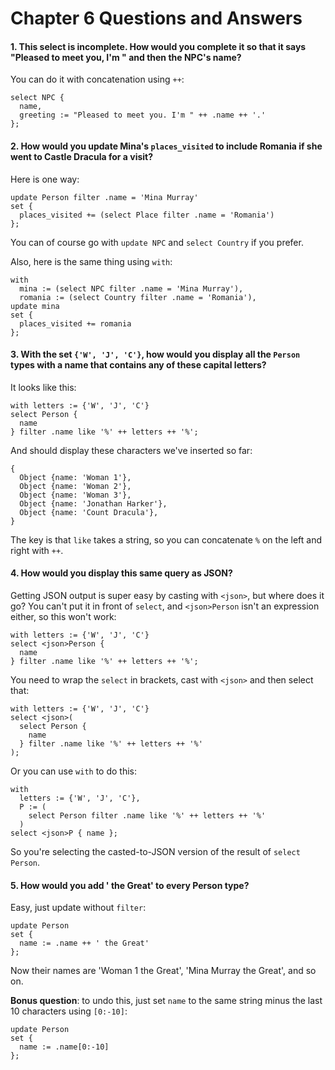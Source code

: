 # Chapter 6 Questions and Answers

#### 1. This select is incomplete. How would you complete it so that it says "Pleased to meet you, I'm " and then the NPC's name?

You can do it with concatenation using `++`:

```edgeql
select NPC {
  name,
  greeting := "Pleased to meet you. I'm " ++ .name ++ '.'
};
```

#### 2. How would you update Mina's `places_visited` to include Romania if she went to Castle Dracula for a visit?

Here is one way:

```edgeql
update Person filter .name = 'Mina Murray'
set {
  places_visited += (select Place filter .name = 'Romania')
};
```

You can of course go with `update NPC` and `select Country` if you prefer.

Also, here is the same thing using `with`:

```edgeql
with
  mina := (select NPC filter .name = 'Mina Murray'),
  romania := (select Country filter .name = 'Romania'),
update mina
set {
  places_visited += romania
};
```

#### 3. With the set `{'W', 'J', 'C'}`, how would you display all the `Person` types with a name that contains any of these capital letters?

It looks like this:

```edgeql
with letters := {'W', 'J', 'C'}
select Person {
  name
} filter .name like '%' ++ letters ++ '%';
```

And should display these characters we've inserted so far:

```
{
  Object {name: 'Woman 1'},
  Object {name: 'Woman 2'},
  Object {name: 'Woman 3'},
  Object {name: 'Jonathan Harker'},
  Object {name: 'Count Dracula'},
}
```

The key is that `like` takes a string, so you can concatenate `%` on the left and right with `++`.

#### 4. How would you display this same query as JSON?

Getting JSON output is super easy by casting with `<json>`, but where does it go? You can't put it in front of `select`, and `<json>Person` isn't an expression either, so this won't work:

```edgeql
with letters := {'W', 'J', 'C'}
select <json>Person {
  name
} filter .name like '%' ++ letters ++ '%';
```

You need to wrap the `select` in brackets, cast with `<json>` and then select that:

```edgeql
with letters := {'W', 'J', 'C'}
select <json>(
  select Person {
    name
  } filter .name like '%' ++ letters ++ '%'
);
```

Or you can use `with` to do this:

```edgeql
with
  letters := {'W', 'J', 'C'},
  P := (
    select Person filter .name like '%' ++ letters ++ '%'
  )
select <json>P { name };
```

So you're selecting the casted-to-JSON version of the result of `select Person`.

#### 5. How would you add ' the Great' to every Person type?

Easy, just update without `filter`:

```edgeql
update Person
set {
  name := .name ++ ' the Great'
};
```

Now their names are 'Woman 1 the Great', 'Mina Murray the Great', and so on.

**Bonus question**: to undo this, just set `name` to the same string minus the last 10 characters using `[0:-10]`:

```edgeql
update Person
set {
  name := .name[0:-10]
};
```
